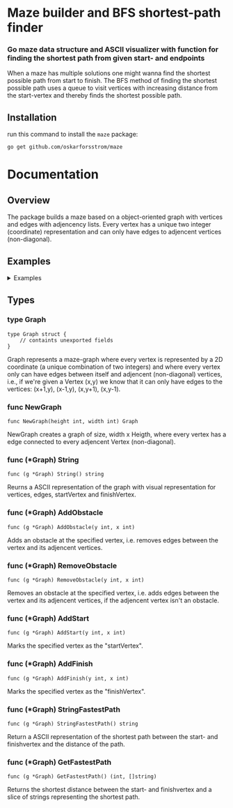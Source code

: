 # Maze builder and BFS shortest-path finder

### Go maze data structure and ASCII visualizer with function for finding the shortest path from given start- and endpoints

When a maze has multiple solutions one might wanna find the shortest possible path from start to finish. The BFS method of finding the shortest possible path uses a queue to visit vertices with increasing distance from the start-vertex and thereby finds the shortest possible path.

## Installation

run this command to install the `maze` package:

    go get github.com/oskarforsstrom/maze


# Documentation
## Overview
The package builds a maze based on a object-oriented graph with vertices and edges with adjencency lists. Every vertex has a unique two integer (coordinate) representation and can only have edges to adjencent vertices (non-diagonal).

## Examples

<details>
  <summary>Examples</summary>
  Find the shortest path between start and finish in a maze.
  
    package main
    
    import (
        "fmt"
        
        "github.com/oskarforsstrom/maze"
    )

    func main() {
	    g := maze.NewGraph(5, 5)
	    g.AddStart(1, 1)
	    g.AddFinish(1, 5)
	    for i := 1; i <= 3; i++ {
	    	g.AddObstacle(i, 3)
	    }
	    fmt.Printf(g.StringFastestPath())
    }

    ---
    Output:

    .-------.-------.-------.-------.-------.
    | ( s )   (1,2) | (1,3) | ( p )   ( f ) |
    :       +       +-------+       +       +
    | ( p )   (2,2) | (2,3) | ( p )   (2,5) |
    :       +       +-------+       +       +
    | ( p )   (3,2) | (3,3) | ( p )   (3,5) |
    :       +       +-------+       +       +
    | ( p )   ( p )   ( p )   ( p )   (4,5) |
    :       +       +       +       +       +
    | (5,1)   (5,2)   (5,3)   (5,4)   (5,5) |
    '-------'-------'-------'-------'-------'
    distance = 10
</details>



## Types

### type Graph
    type Graph struct {
        // containts unexported fields
    }

Graph represents a maze-graph where every vertex is represented by a 2D coordinate (a unique combination of two integers) and where every vertex only can have edges between itself and adjencent (non-diagonal) vertices, i.e., if we're given a Vertex (x,y) we know that it can only have edges to the vertices: (x+1,y), (x-1,y), (x,y+1), (x,y-1).

### func NewGraph
    func NewGraph(height int, width int) Graph
NewGraph creates a graph of size, width x Heigth, where every vertex has a edge connected to every adjencent Vertex (non-diagonal).

### func (*Graph) String
    func (g *Graph) String() string
Reurns a ASCII representation of the graph with visual representation for vertices, edges, startVertex and finishVertex.

### func (*Graph) AddObstacle
    func (g *Graph) AddObstacle(y int, x int)
Adds an obstacle at the specified vertex, i.e. removes edges between the vertex and its adjencent vertices.

### func (*Graph) RemoveObstacle
    func (g *Graph) RemoveObstacle(y int, x int)
Removes an obstacle at the specified vertex, i.e. adds edges between the vertex and its adjencent vertices, if the adjencent vertex isn't an obstacle.

### func (*Graph) AddStart
    func (g *Graph) AddStart(y int, x int)
Marks the specified vertex as the "startVertex".

### func (*Graph) AddFinish
    func (g *Graph) AddFinish(y int, x int)
Marks the specified vertex as the "finishVertex".

### func (*Graph) StringFastestPath
    func (g *Graph) StringFastestPath() string
Return a ASCII representation of the shortest path between the start- and finishvertex and the distance of the path.
### func (*Graph) GetFastestPath
    func (g *Graph) GetFastestPath() (int, []string)
Returns the shortest distance between the start- and finishvertex and a slice of strings representing the shortest path.
